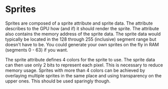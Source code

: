 # Sprites
Sprites are composed of a sprite attribute and sprite data. The attribute describes to the GPU how (and if) it should render the sprite. The attribute also contains the memory address of the sprite data. The sprite data would typically be located in the 128 through 255 (inclusive) segment range but doesn't have to be. You could generate your own sprites on the fly in RAM (segments 0 - 63) if you want.

The sprite attribute defines 4 colors for the sprite to use. The sprite data can then use only 2 bits to represent each pixel. This is necessary to reduce memory usage. Sprites with more than 4 colors can be achieved by overlaying multiple sprites in the same place and using transparency on the upper ones. This should be used sparingly though.
